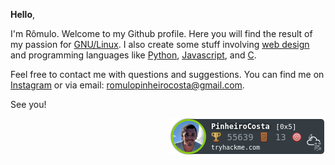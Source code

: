  <b>Hello</b>,</br>
 
I'm Rômulo. Welcome to my Github profile. Here you will find the result of my passion for [GNU/Linux](https://github.com/PinheiroCosta/MyScripts). I also create some stuff involving [web design](https://codepen.io/pinheirocosta) and programming languages like [Python](https://github.com/PinheiroCosta/rombot), [Javascript](https://github.com/PinheiroCosta/javascript-algorithms), and [C](https://github.com/PinheiroCosta/cnestesia).

Feel free to contact me with questions and suggestions. You can find me on [Instagram](https://www.instagram.com/rompinheiro/) or via email: romulopinheirocosta@gmail.com.

See you!

<a href="https://tryhackme.com/p/PinheiroCosta"><img align="right" src="https://github.com/PinheiroCosta/PinheiroCosta/blob/main/tryhackme-badge.png" alt="TryHackMe Badge"/></a>
